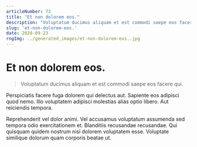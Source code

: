 ```yaml
---
articleNumber: 73
title: "Et non dolorem eos."
description: "Voluptatum ducimus aliquam et est commodi saepe eos facere qui."
slug: 'et-non-dolorem-eos.'
date: 2020-09-23
rngImg: ../generated_images/et-non-dolorem-eos..jpg
---
```


# Et non dolorem eos.

> Voluptatum ducimus aliquam et est commodi saepe eos facere qui.

Perspiciatis facere fuga dolorem qui delectus aut. Sapiente eos adipisci quod nemo. Illo voluptatem adipisci molestias alias optio libero. Aut reiciendis tempora.
 Reprehenderit vel dolor animi. Vel accusamus voluptatum assumenda sed tempora odio exercitationem et. Blanditiis recusandae recusandae. Qui quisquam quidem nostrum nisi dolorem voluptatem esse. Voluptate similique dolorum quam corporis beatae ut.
